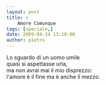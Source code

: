 ```yaml
---
layout: post
title: >
    Amore Comunque
tags: [speciale,]
date: 2009-04-24 13:19:00
author: pietro
---
```

Lo sguardo di un uomo umile<br/>quasi si aspettasse urla,<br/>ma non avrai mai il mio disprezzo:<br/>l'amore è il fine ma è anche il mezzo.

